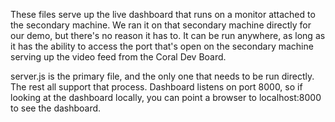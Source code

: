 These files serve up the live dashboard that runs on a monitor attached to the secondary machine. We ran it on that secondary machine directly for our demo, but there's no reason it has to. It can be run anywhere, as long as it has the ability to access the port that's open on the secondary machine serving up the video feed from the Coral Dev Board.

server.js is the primary file, and the only one that needs to be run directly. The rest all support that process. Dashboard listens on port 8000, so if looking at the dashboard locally, you can point a browser to localhost:8000 to see the dashboard.